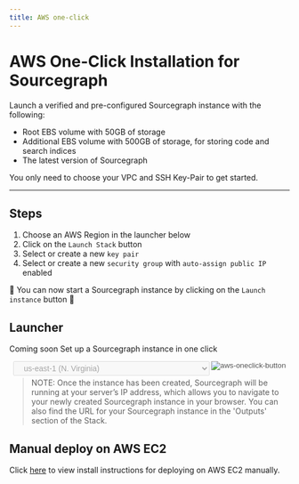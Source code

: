 ```yaml
---
title: AWS one-click
---
```


<style>
.launcher {
	margin:  0.5em;
  width: 100%;
}
.launcher > select {
  width: 70%;
  font-size: 1em;
	padding: 0.2em 1em;
	margin-right: 0.25em;
  display: inline-block;
  float: left;
}
</style>

# AWS One-Click Installation for Sourcegraph

Launch a verified and pre-configured Sourcegraph instance with the following:

- Root EBS volume with 50GB of storage
- Additional EBS volume with 500GB of storage, for storing code and search indices
- The latest version of Sourcegraph

You only need to choose your VPC and SSH Key-Pair to get started.

---

## Steps

1. Choose an AWS Region in the launcher below
2. Click on the `Launch Stack` button
3. Select or create a new `key pair`
4. Select or create a new `security group` with `auto-assign public IP` enabled

 🎉 You can now start a Sourcegraph instance by clicking on the `Launch instance` button 🎉

## Launcher
<span class="badge badge-warning">Coming soon</span> Set up a Sourcegraph instance in one click
<!-- ref: https://aws.amazon.com/blogs/devops/construct-your-own-launch-stack-url/ -->
<form class="launcher" name="launcher" action="" target="_blank">
  <select name="region" disabled>
    <option value=us-east-1#/stacks/new?">us-east-1 (N. Virginia)</option>
    <option value="us-east-2#/stacks/new?">us-east-2 (Ohio)</option>
    <option value="us-west-1#/stacks/new?">us-west-1 (N. California)</option>
    <option value="us-west-2#/stacks/new?">us-west-2 (Oregon)</option>
    <option value="ap-south-1#/stacks/new?">ap-south-1 (Asia Pacific - Mumbai)</option>
    <option value="eu-west-1#/stacks/new?">eu-west-1 (Europe - Ireland)</option>
    <option value="eu-west-2#/stacks/new?">eu-west-2 (Europe - Frankfurt)</option>
  </select>
  <input class="submit-btn" formaction="https://console.aws.amazon.com/cloudformation/home" type="image" alt="aws-oneclick-button" src="https://s3.amazonaws.com/cloudformation-examples/cloudformation-launch-stack.png" disabled/>
</form>

> NOTE: Once the instance has been created, Sourcegraph will be running at your server’s IP address, which allows you to navigate to your newly created Sourcegraph instance in your browser. You can also find the URL for your Sourcegraph instance in the 'Outputs' section of the Stack.

## Manual deploy on AWS EC2

Click [here](aws.md) to view install instructions for deploying on AWS EC2 manually.
